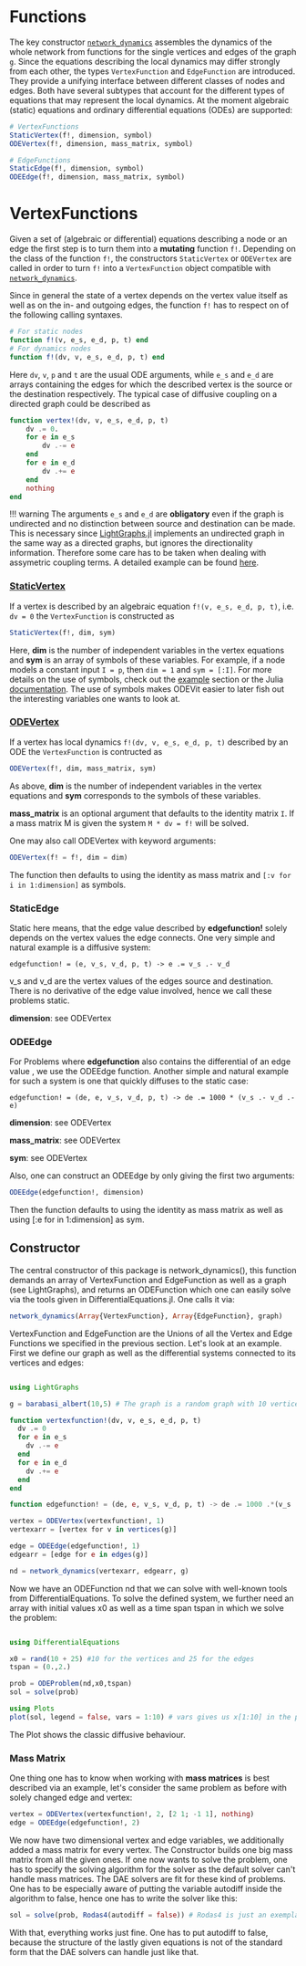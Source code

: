 # Functions

The key constructor [`network_dynamics`](@ref) assembles the dynamics of the whole network from functions for the single vertices and edges of the graph `g`.
Since the equations describing the local dynamics may differ strongly from each
other, the types `VertexFunction` and `EdgeFunction` are introduced. They
provide a unifying interface between different classes of nodes and edges. Both
have several subtypes that account for the different types of equations that may
represent the local dynamics. At the moment algebraic (static) equations and ordinary differential equations (ODEs) are supported:


```julia
# VertexFunctions
StaticVertex(f!, dimension, symbol)
ODEVertex(f!, dimension, mass_matrix, symbol)

# EdgeFunctions
StaticEdge(f!, dimension, symbol)
ODEEdge(f!, dimension, mass_matrix, symbol)
```


# VertexFunctions

Given a set of (algebraic or differential) equations describing a node or an edge
the first step is to turn them into a **mutating** function `f!`. Depending on the class of the function `f!`, the constructors `StaticVertex` or `ODEVertex` are called in order to turn `f!` into a `VertexFunction` object compatible with [`network_dynamics`](@ref).


Since in general the state of a vertex depends on the vertex value itself as well as on the in- and outgoing edges, the function `f!`
has to respect on of the following calling syntaxes.

```julia
# For static nodes
function f!(v, e_s, e_d, p, t) end
# For dynamics nodes
function f!(dv, v, e_s, e_d, p, t) end
```

Here `dv`, `v`, `p` and `t` are the usual ODE arguments, while `e_s` and `e_d` are arrays containing the edges for which the described vertex is the source or the destination respectively. The typical case of diffusive coupling on a directed graph could be described as

```julia
function vertex!(dv, v, e_s, e_d, p, t)
    dv .= 0.
    for e in e_s
        dv .-= e
    end
    for e in e_d
        dv .+= e
    end
    nothing
end
```
!!! warning
    The arguments `e_s` and `e_d` are **obligatory** even if the graph is undirected and no distinction between source and destination can be made. This is necessary since [LightGraphs.jl](https://github.com/JuliaGraphs/LightGraphs.jl) implements an undirected graph in the same way as a directed graphs, but ignores the directionality information. Therefore some care has
    to be taken when dealing with assymetric coupling terms. A detailed example
    can be found [here](missing).

### [StaticVertex](@ref)

If a vertex is described by an algebraic equation  `f!(v, e_s, e_d, p, t)`, i.e. `dv = 0` the `VertexFunction` is constructed as

```julia
StaticVertex(f!, dim, sym)
```

Here, **dim** is the number of independent variables in the vertex equations and **sym** is an array of symbols of these variables. For example, if a node
models a constant input ``I = p``, then `dim = 1` and `sym = [:I]`. For more details on the use of symbols, check out the [example](missing) section or the Julia [documentation](https://docs.julialang.org/en/v1/manual/metaprogramming/). The use of symbols makes ODEVit easier to later fish out the interesting variables one wants to look at.


### [ODEVertex](@ref)

If a vertex has local dynamics `f!(dv, v, e_s, e_d, p, t)` described by an ODE
the `VertexFunction` is contructed as

```julia
ODEVertex(f!, dim, mass_matrix, sym)
```

As above, **dim** is the number of independent variables in the vertex equations and **sym** corresponds to the symbols of these variables.

**mass_matrix** is an optional argument that defaults to the identity matrix `I`. If a mass matrix M is given the system ``M * dv = f!`` will be solved.


One may also call ODEVertex with keyword arguments:

```julia
ODEVertex(f! = f!, dim = dim)
```

The function then defaults to using the identity as mass matrix and `[:v for i in 1:dimension]` as symbols.


### StaticEdge

Static here means, that the edge value described by **edgefunction!** solely depends on the vertex values the edge connects. One very simple and natural example is a diffusive system:

```@julia
edgefunction! = (e, v_s, v_d, p, t) -> e .= v_s .- v_d
```

v_s and v_d are the vertex values of the edges source and destination. There is no derivative of the edge value involved, hence we call these problems static.

**dimension**: see ODEVertex

### ODEEdge

For Problems where **edgefunction** also contains the differential of an edge value , we use the ODEEdge function. Another simple and natural example for such a system is one that quickly diffuses to the static case:

```@julia
edgefunction! = (de, e, v_s, v_d, p, t) -> de .= 1000 * (v_s .- v_d .- e)
```

**dimension**: see ODEVertex

**mass_matrix**: see ODEVertex

**sym**: see ODEVertex

Also, one can construct an ODEEdge by only giving the first two arguments:

```julia
ODEEdge(edgefunction!, dimension)
```

Then the function defaults to using the identity as mass matrix as well as using [:e for in 1:dimension] as sym.




## Constructor

The central constructor of this package is network_dynamics(), this function demands an array of VertexFunction and EdgeFunction as well as a graph (see LightGraphs), and returns an ODEFunction which one can easily solve via the tools given in DifferentialEquations.jl. One calls it via:

```julia
network_dynamics(Array{VertexFunction}, Array{EdgeFunction}, graph)
```

VertexFunction and EdgeFunction are the Unions of all the Vertex and Edge Functions we specified in the previous section. Let's look at an example. First we define our graph as well as the differential systems connected to its vertices and edges:

```julia

using LightGraphs

g = barabasi_albert(10,5) # The graph is a random graph with 10 vertices and 25 Edges.

function vertexfunction!(dv, v, e_s, e_d, p, t)
  dv .= 0
  for e in e_s
    dv .-= e
  end
  for e in e_d
    dv .+= e
  end
end

function edgefunction! = (de, e, v_s, v_d, p, t) -> de .= 1000 .*(v_s .- v_d .- e)

vertex = ODEVertex(vertexfunction!, 1)
vertexarr = [vertex for v in vertices(g)]

edge = ODEEdge(edgefunction!, 1)
edgearr = [edge for e in edges(g)]

nd = network_dynamics(vertexarr, edgearr, g)
```

Now we have an ODEFunction nd that we can solve with well-known tools from DifferentialEquations. To solve the defined system,
we further need an array with initial values x0 as well as a time span tspan in which we solve the problem:

```julia

using DifferentialEquations

x0 = rand(10 + 25) #10 for the vertices and 25 for the edges
tspan = (0.,2.)

prob = ODEProblem(nd,x0,tspan)
sol = solve(prob)

using Plots
plot(sol, legend = false, vars = 1:10) # vars gives us x[1:10] in the plot
```

The Plot shows the classic diffusive behaviour.

### Mass Matrix

One thing one has to know when working with **mass matrices** is best described via an example, let's consider
the same problem as before with solely changed edge and vertex:

```julia
vertex = ODEVertex(vertexfunction!, 2, [2 1; -1 1], nothing)
edge = ODEEdge(edgefunction!, 2)
```

We now have two dimensional vertex and edge variables, we additionally added a mass matrix for every vertex. The Constructor builds one
big mass matrix from all the given ones. If one now wants to solve the problem, one has to specify the solving algorithm for the solver as the
default solver can't handle mass matrices. The DAE solvers are fit for these kind of problems. One has to be especially aware of putting the variable autodiff inside the algorithm to false, hence one has to write the solver like this:

```julia
sol = solve(prob, Rodas4(autodiff = false)) # Rodas4 is just an exemplary DAE solving algorithm, there are many more.#
```

With that, everything works just fine. One has to put autodiff to false, because the structure of the lastly given equations is not of the standard form that the DAE solvers can handle just like that.
